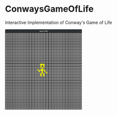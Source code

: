 # ConwaysGameOfLife
Interactive Implementation of Conway's Game of Life

<img src="example.png" width="50%">
